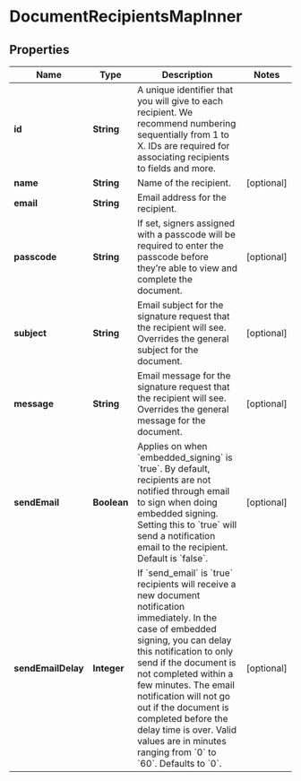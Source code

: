 

# DocumentRecipientsMapInner


## Properties

| Name | Type | Description | Notes |
|------------ | ------------- | ------------- | -------------|
|**id** | **String** | A unique identifier that you will give to each recipient. We recommend numbering sequentially from 1 to X. IDs are required for associating recipients to fields and more. |  |
|**name** | **String** | Name of the recipient. |  [optional] |
|**email** | **String** | Email address for the recipient. |  |
|**passcode** | **String** | If set, signers assigned with a passcode will be required to enter the passcode before they’re able to view and complete the document. |  [optional] |
|**subject** | **String** | Email subject for the signature request that the recipient will see. Overrides the general subject for the document. |  [optional] |
|**message** | **String** | Email message for the signature request that the recipient will see. Overrides the general message for the document. |  [optional] |
|**sendEmail** | **Boolean** | Applies on when &#x60;embedded_signing&#x60; is &#x60;true&#x60;. By default, recipients are not notified through email to sign when doing embedded signing. Setting this to &#x60;true&#x60;  will send a notification email to the recipient. Default is &#x60;false&#x60;. |  [optional] |
|**sendEmailDelay** | **Integer** | If &#x60;send_email&#x60; is &#x60;true&#x60; recipients will receive a new document notification immediately. In the case of embedded signing, you can delay this notification to only send if the document is not completed within a few minutes. The email notification will not go out if the document is completed before the delay time is over. Valid values are in minutes ranging from &#x60;0&#x60; to &#x60;60&#x60;. Defaults to &#x60;0&#x60;. |  [optional] |



